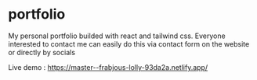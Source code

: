# portfolio
My personal portfolio builded with react and tailwind css.
Everyone interested to contact me can easily do this via contact form on the website or directly by socials

Live demo : https://master--frabjous-lolly-93da2a.netlify.app/
